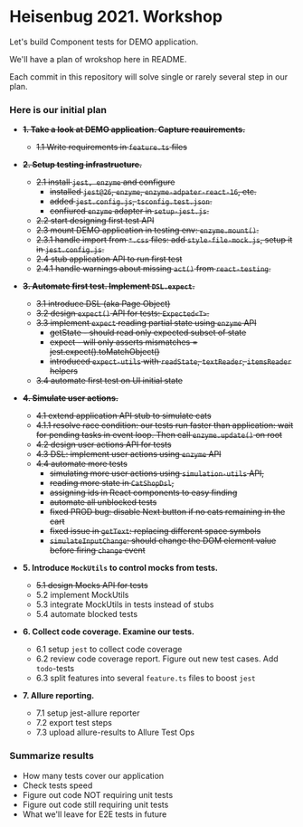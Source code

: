 # Heisenbug 2021. Workshop

Let's build Component tests for DEMO application.

We'll have a plan of wrokshop here in README.

Each commit in this repository will solve single or rarely several step in our plan.


### Here is our initial plan

- **~~1. Take a look at DEMO application. Capture reauirements.~~**
  * ~~1.1 Write requirements in `feature.ts` files~~

- **~~2. Setup testing infrastructure.~~**
  * ~~2.1 install `jest, enzyme` and configure~~
    - ~~installed `jest@26`, `enzyme`, `enzyme-adpater-react-16`, etc.~~
    - ~~added `jest.config.js`, `tsconfig.test.json`.~~
    - ~~confiured `enzyme` adapter in `setup-jest.js`.~~ 
  * ~~2.2 start designing first test API~~
  * ~~2.3 mount DEMO application in testing env: `enzyme.mount()`.~~
  * ~~2.3.1 handle import from `*.css` files: add `style-file-mock.js`, setup it in `jest.config.js`.~~
  * ~~2.4 stub application API to run first test~~
  * ~~2.4.1 handle warnings about missing `act()` from `react-testing`.~~

- **~~3. Automate first test. Implement `DSL.expect`.~~**
  * ~~3.1 introduce DSL (aka Page Object)~~
  * ~~3.2 design `expect()` API for tests: `Expected<T>`.~~
  * ~~3.3 implement `expect` reading partial state using `enzyme` API~~
    - ~~getState - should read only expected subset of state~~
    - ~~expect - will only asserts mismatches = jest.expect().toMatchObject()~~
    - ~~introduced `expect-utils` with `readState`, `textReader`, `itemsReader` helpers~~
  * ~~3.4 automate first test on UI initial state~~

- **~~4. Simulate user actions.~~**
  * ~~4.1 extend application API stub to simulate cats~~
  * ~~4.1.1 resolve race condition: our tests run faster than application: wait for pending tasks in event loop. Then call `enzyme.update()` on root~~
  * ~~4.2 design user actions API for tests~~
  * ~~4.3 DSL: implement user actions using `enzyme` API~~
  * ~~4.4 automate more tests~~
    - ~~simulating more user actions using `simulation-utils` API,~~
    - ~~reading more state in `CatShopDsl`,~~
    - ~~assigning ids in React components to easy finding~~
    - ~~automate all unblocked tests~~
    - ~~fixed PROD bug: disable Next button if no cats remaining in the cart~~
    - ~~fixed issue in `getText`: replacing different space symbols~~
    - ~~`simulateInputChange`: should change the DOM element value before firing `change` event~~

- **5. Introduce `MockUtils` to control mocks from tests.**
  * ~~5.1 design Mocks API for tests~~
  * 5.2 implement MockUtils
  * 5.3 integrate MockUtils in tests instead of stubs
  * 5.4 automate blocked tests

- **6. Collect code coverage. Examine our tests.**
  * 6.1 setup `jest` to collect code coverage
  * 6.2 review code coverage report. Figure out new test cases. Add `todo`-tests
  * 6.3 split features into several `feature.ts` files to boost `jest`

- **7. Allure reporting.**
  * 7.1 setup jest-allure reporter
  * 7.2 export test steps
  * 7.3 upload allure-results to Allure Test Ops

### Summarize results
* How many tests cover our application
* Check tests speed
* Figure out code NOT requiring unit tests
* Figure out code still requiring unit tests
* What we'll leave for E2E tests in future

